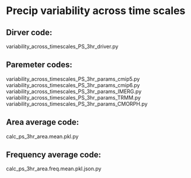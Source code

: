# Precip variability across time scales

## Dirver code:
variability_across_timescales_PS_3hr_driver.py

## Paremeter codes:
variability_across_timescales_PS_3hr_params_cmip5.py
variability_across_timescales_PS_3hr_params_cmip6.py
variability_across_timescales_PS_3hr_params_IMERG.py
variability_across_timescales_PS_3hr_params_TRMM.py
variability_across_timescales_PS_3hr_params_CMORPH.py

## Area average code:
calc_ps_3hr_area.mean.pkl.py

## Frequency average code:
calc_ps_3hr_area.freq.mean.pkl.json.py

